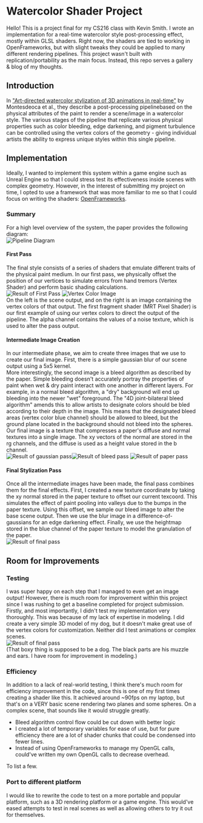 # Watercolor Shader Project
Hello! This is a project final for my CS216 class with Kevin Smith. I wrote an implementation for a real-time watercolor style post-processing effect, mostly within GLSL shaders. Right now, the shaders are tied to working in OpenFrameworks, but with slight tweaks they could be applied to many different rendering pipelines. This project wasn't built with replication/portability as the main focus. Instead, this repo serves a gallery & blog of my thoughts.

## Introduction
In ["Art-directed watercolor stylization of 3D animations in real-time"](https://www.sciencedirect.com/science/article/abs/pii/S0097849317300316) by Montesdeoca et al., they describe a post-processing pipelinebased on the physical attributes of the paint to render a scene/image in a watercolor style. The various stages of the pipeline that replicate various physical properties such as color bleeding, edge darkening, and pigment turbulence can be controlled using the vertex colors of the geometry - giving individual artists the ability to express unique styles within this single pipeline.

## Implementation
Ideally, I wanted to implement this system within a game engine such as Unreal Engine so that I could stress test its effectiveness inside scenes with complex geometry. However, in the interest of submitting my project on time, I opted to use a framework that was more familiar to me so that I could focus on writing the shaders: [OpenFrameworks](https://openframeworks.cc/). 

### Summary
For a high level overview of the system, the paper provides the following diagram:   
![Pipeline Diagram](./exampleimages/WatercolorPipeline.png)  
#### First Pass
The final style consists of a series of shaders that emulate different traits of the physical paint medium. In our first pass, we physically offset the position of our vertices to simulate errors from hand tremors (Vertex Shader) and perform basic shading calculations.   
![Result of First Pass](./exampleimages/base_scene.png) ![Vertex Color Image](./exampleimages/vertex_colors.png)  
On the left is the scene output, and on the right is an image containing the vertex colors of that output. The first fragment shader (MRT Pixel Shader) is our first example of using our vertex colors to direct the output of the pipeline. The alpha channel contains the values of a noise texture, which is used to alter the pass output.   
#### Intermediate Image Creation
In our intermediate phase, we aim to create three images that we use to create our final image. 
First, there is a simple gaussian blur of our scene output using a 5x5 kernel.  
 More interestingly, the second image is a bleed algorithm as described by the paper. Simple bleeding doesn't accurately portray the properties of paint when wet & dry paint interact with one another in different layers. For example, in a normal bleed algorithm, a "dry" background will end up bleeding into the newer "wet" foreground. The "4D joint-bilateral bleed algorithm" amends this to allow artists to designate colors should be bled according to their depth in the image. This means that the designated bleed areas (vertex color blue channel) should be allowed to bleed, but the ground plane located in the background should not bleed into the spheres.   
Our final image is a texture that compresses a paper's diffuse and normal textures into a single image. The xy vectors of the normal are stored in the rg channels, and the diffuse is used as a height value stored in the b channel.   
![Result of gaussian pass](./exampleimages/gauss_blur.png)![Result of bleed pass](./exampleimages/intermediate_bleed.png)  ![Result of paper pass](./exampleimages/paper_output.png)

#### Final Stylization Pass
Once all the intermediate images have been made, the final pass combines them for the final effects. First, I created a new texture coordinate by taking the xy normal stored in the paper texture to offset our current texcoord. This simulates the effect of paint pooling into valleys due to the bumps in the paper texture. Using this offset, we sample our bleed image to alter the base scene output. Then we use the blur image in a difference-of-gaussians for an edge darkening effect. Finally, we use the heightmap stored in the blue channel of the paper texture to model the granulation of the paper.  
![Result of final pass](./exampleimages/final_render.png)  
## Room for Improvements
### Testing
I was super happy on each step that I managed to even get an image output! However, there is much room for improvement within this project since I was rushing to get a baseline completed for project submission.   
Firstly, and most importantly, I didn't test my implementation very thoroughly. This was because of my lack of expertise in modeling. I did create a very simple 3D model of my dog, but it doesn't make great use of the vertex colors for customization. Neither did I test animations or complex scenes.  
![Result of final pass](./exampleimages/final_render_dog.png)  
(That boxy thing is supposed to be a dog. The black parts are his muzzle and ears. I have room for improvement in modeling.)  
### Efficiency
In addition to a lack of real-world testing, I think there's much room for efficiency improvement in the code, since this is one of my first times creating a shader like this. It achieved around ~90fps on my laptop, but that's on a VERY basic scene rendering two planes and some spheres. On a complex scene, that sounds like it would struggle greatly.  

- Bleed algorithm control flow could be cut down with better logic
- I created a lot of temporary variables for ease of use, but for pure efficiency there are a lot of shader chunks that could be condensed into fewer lines.
- Instead of using OpenFrameworks to manage my OpenGL calls, could've written my own OpenGL calls to decrease overhead.   

To list a few.

### Port to different platform
I would like to rewrite the code to test on a more portable and popular platform, such as a 3D rendering platform or a game engine. This would've eased attempts to test in real scenes as well as allowing others to try it out for themselves.